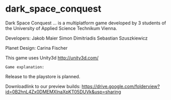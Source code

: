 # dark_space_conquest
Dark Space Conquest
... is a multiplatform game developed by 3 students of the University of Applied Science Technikum Vienna.

Developers:
	Jakob Maier
	Simon Dimitriadis
	Sebastian Szuszkiewicz

Planet Design:
	Carina Fischer

This game uses Unity3d http://unity3d.com/

	Game explanation:


Release to the playstore is planned.

Downloadlink to our preview builds:
https://drive.google.com/folderview?id=0B2hnL4Zx0DMEMXlnaXpKT05DUVk&usp=sharing
